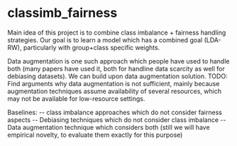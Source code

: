 # classimb_fairness

Main idea of this project is to combine class imbalance + fairness handling strategies. Our goal is to learn a model which has a combined goal (LDA-RW), particularly with group+class specific weights.  

Data augmentation is one such approach which people have used to handle both (many papers have used it, both for handline data scarcity as well for debiasing datasets). We can build upon data augmentation solution. TODO: Find arguments why data augmentation is not sufficient, mainly because augmentation techniques assume availability of several resources, which may not be available for low-resource settings.

Baselines: 
-- class imbalance approaches which do not consider fairness aspects
-- Debiasing techniques which do not consider class imbalance
-- Data augmentation technique which considers both (still we will have empirical novelty, to evaluate them exactly for this purpose)


